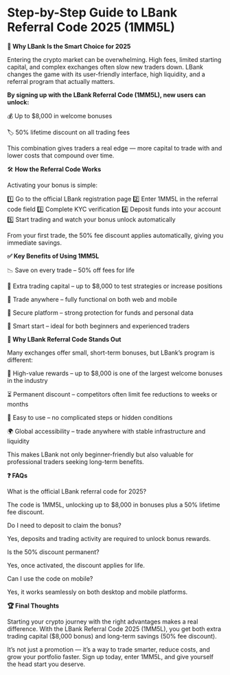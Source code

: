 # Step-by-Step Guide to LBank Referral Code 2025 (1MM5L)

**🌟 Why LBank Is the Smart Choice for 2025**

Entering the crypto market can be overwhelming. High fees, limited starting capital, and complex exchanges often slow new traders down. LBank changes the game with its user-friendly interface, high liquidity, and a referral program that actually matters.

**By signing up with the LBank Referral Code (1MM5L), new users can unlock:**

💰 Up to $8,000 in welcome bonuses

🏷️ 50% lifetime discount on all trading fees

This combination gives traders a real edge — more capital to trade with and lower costs that compound over time.

🛠️ **How the Referral Code Works**

Activating your bonus is simple:

1️⃣ Go to the official LBank registration page
2️⃣ Enter 1MM5L in the referral code field
3️⃣ Complete KYC verification
4️⃣ Deposit funds into your account
5️⃣ Start trading and watch your bonus unlock automatically

From your first trade, the 50% fee discount applies automatically, giving you immediate savings.

**✅ Key Benefits of Using 1MM5L**

📉 Save on every trade – 50% off fees for life

💸 Extra trading capital – up to $8,000 to test strategies or increase positions

📱 Trade anywhere – fully functional on both web and mobile

🔐 Secure platform – strong protection for funds and personal data

🎯 Smart start – ideal for both beginners and experienced traders

**🔎 Why LBank Referral Code Stands Out**

Many exchanges offer small, short-term bonuses, but LBank’s program is different:

🎁 High-value rewards – up to $8,000 is one of the largest welcome bonuses in the industry

⏳ Permanent discount – competitors often limit fee reductions to weeks or months

🧩 Easy to use – no complicated steps or hidden conditions

🌍 Global accessibility – trade anywhere with stable infrastructure and liquidity

This makes LBank not only beginner-friendly but also valuable for professional traders seeking long-term benefits.

**❓ FAQs**

What is the official LBank referral code for 2025?

The code is 1MM5L, unlocking up to $8,000 in bonuses plus a 50% lifetime fee discount.

Do I need to deposit to claim the bonus?

Yes, deposits and trading activity are required to unlock bonus rewards.

Is the 50% discount permanent?

Yes, once activated, the discount applies for life.

Can I use the code on mobile?

Yes, it works seamlessly on both desktop and mobile platforms.

**🏆 Final Thoughts**

Starting your crypto journey with the right advantages makes a real difference. With the LBank Referral Code 2025 (1MM5L), you get both extra trading capital ($8,000 bonus) and long-term savings (50% fee discount).

It’s not just a promotion — it’s a way to trade smarter, reduce costs, and grow your portfolio faster. Sign up today, enter 1MM5L, and give yourself the head start you deserve.
